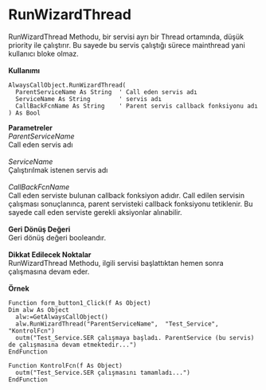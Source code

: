 # RunWizardThread

RunWizardThread Methodu, bir servisi ayrı bir Thread ortamında, düşük priority ile çalıştırır. Bu sayede bu servis çalıştığı sürece mainthread yani kullanıcı bloke olmaz.\
\
**Kullanımı**

```
AlwaysCallObject.RunWizardThread(
  ParentServiceName As String  ' Call eden servis adı
  ServiceName As String        ' servis adı
  CallBackFcnName As String    ' Parent servis callback fonksiyonu adı
) As Bool
```

**Parametreler**\
_ParentServiceName_\
Call eden servis adı\
\
_ServiceName_\
Çalıştırılmak istenen servis adı\
\
_CallBackFcnName_\
Call eden serviste bulunan callback fonksiyon adıdır. Call edilen servisin çalışması sonuçlanınca, parent servisteki callback fonksiyonu tetiklenir. Bu sayede call eden serviste gerekli aksiyonlar alınabilir.\
\
**Geri Dönüş Değeri**\
Geri dönüş değeri booleandır.\
\
**Dikkat Edilecek Noktalar**\
RunWizardThread Methodu, ilgili servisi başlattıktan hemen sonra çalışmasına devam eder.\
\
**Örnek**

```
Function form_button1_Click(f As Object)
Dim alw As Object
  alw:=GetAlwaysCallObject()
  alw.RunWizardThread("ParentServiceName",  "Test_Service", "KontrolFcn")
  outm("Test_Service.SER çalışmaya başladı. ParentService (bu servis) de çalışmasına devam etmektedir...")
EndFunction

Function KontrolFcn(f As Object)
  outm("Test_Service.SER çalışmasını tamamladı...")
EndFunction

```
